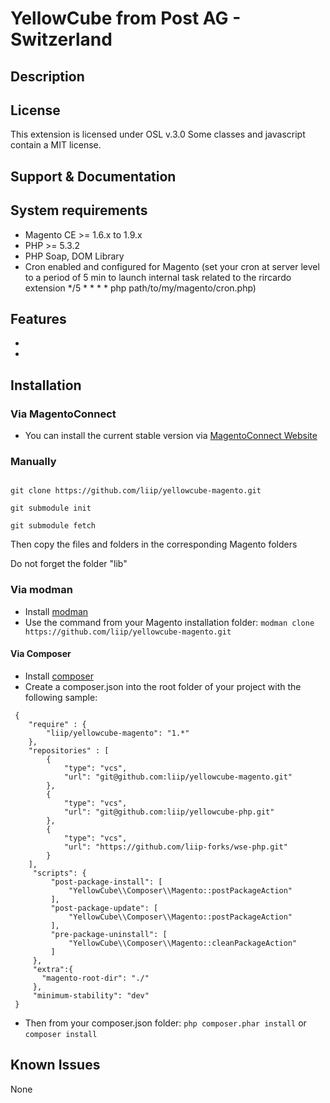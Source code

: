 # YellowCube from Post AG - Switzerland

## Description



## License

This extension is licensed under OSL v.3.0
Some classes and javascript contain a MIT license.

## Support & Documentation

## System requirements

- Magento CE >= 1.6.x to 1.9.x
- PHP >= 5.3.2
- PHP Soap, DOM Library
- Cron enabled and configured for Magento (set your cron at server level to a period of 5 min to launch internal task related to the rircardo extension
*/5 * * * * php path/to/my/magento/cron.php)

## Features

-
- 

## Installation

### Via MagentoConnect

- You can install the current stable version via [MagentoConnect Website](http://www.magentocommerce.com/magento-connect/)

### Manually



```

git clone https://github.com/liip/yellowcube-magento.git

git submodule init

git submodule fetch

```



Then copy the files and folders in the corresponding Magento folders

Do not forget the folder "lib"


### Via modman

- Install [modman](https://github.com/colinmollenhour/modman)
- Use the command from your Magento installation folder: `modman clone https://github.com/liip/yellowcube-magento.git`

#### Via Composer

- Install [composer](http://getcomposer.org/download/)
- Create a composer.json into the root folder of your project with the following sample:

```
 {
    "require" : {
        "liip/yellowcube-magento": "1.*"
    },
    "repositories" : [
        {
            "type": "vcs",
            "url": "git@github.com:liip/yellowcube-magento.git"
        },
        {
            "type": "vcs",
            "url": "git@github.com:liip/yellowcube-php.git"
        },
        {
            "type": "vcs",
            "url": "https://github.com/liip-forks/wse-php.git"
        }
    ],
     "scripts": {
         "post-package-install": [
             "YellowCube\\Composer\\Magento::postPackageAction"
         ],
         "post-package-update": [
             "YellowCube\\Composer\\Magento::postPackageAction"
         ],
         "pre-package-uninstall": [
             "YellowCube\\Composer\\Magento::cleanPackageAction"
         ]
     },
     "extra":{
       "magento-root-dir": "./"
     },
     "minimum-stability": "dev"
 }
 ```
- Then from your composer.json folder: `php composer.phar install` or `composer install`


## Known Issues

None

